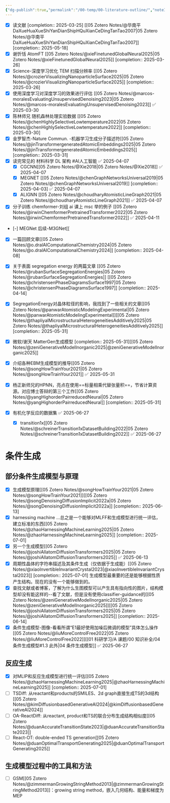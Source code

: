 ```yaml
---
{"dg-publish":true,"permalink":"/00-temp/00-literature-outline/","noteIcon":"","created":"2025-03-25T21:43","updated":"2025-07-01T21:29"}
---
```


- [x] 读文献 [completion:: 2025-03-25]  [[05 Zotero Notes/@华南平DaXueHuaXueShiYanDianShipHQuXianCeDingTanTao2007\|05 Zotero Notes/@华南平DaXueHuaXueShiYanDianShipHQuXianCeDingTanTao2007]]  [completion:: 2025-05-18]
- [x] 谢忻恬 AtomFT [[05 Zotero Notes/@xieFinetunedGlobalNeural2025\|05 Zotero Notes/@xieFinetunedGlobalNeural2025]]  [completion:: 2025-03-26]
- [x] Science-深度学习优化 TEM 扫描分辨率 [[05 Zotero Notes/@crozierVisualizingNanoparticleSurface2025\|05 Zotero Notes/@crozierVisualizingNanoparticleSurface2025]]  [completion:: 2025-03-26]
- [x] 使用深度学习对深度学习的效果进行评估 [[05 Zotero Notes/@marcos-moralesEvaluatingUnsupervisedDenoising2023\|05 Zotero Notes/@marcos-moralesEvaluatingUnsupervisedDenoising2023]] ✅ 2025-03-30
- [x] 陈林师兄 随机森林处理实验数据 [[05 Zotero Notes/@chenHighlySelectiveLowtemperature2022\|05 Zotero Notes/@chenHighlySelectiveLowtemperature2022]]  [completion:: 2025-03-30]
- [x] 金罗智杰-Nature Commun. -机器学习生成分子描述符[[05 Zotero Notes/@jinTransformergeneratedAtomicEmbeddings2025\|05 Zotero Notes/@jinTransformergeneratedAtomicEmbeddings2025]]  [completion:: 2025-03-31]
- [x] 读完常见的 材料科学 DL 架构 #AI人工智能 ✅ 2025-04-07
    - [x] CGCNN[[05 Zotero Notes/@Xie2018\|05 Zotero Notes/@Xie2018]] ✅ 2025-04-07
    - [x] MEGNET [[05 Zotero Notes/@chenGraphNetworksUniversal2019\|05 Zotero Notes/@chenGraphNetworksUniversal2019]]  [completion:: 2025-04-03] ✅ 2025-04-07
    - [x] ALIGNN [[05 Zotero Notes/@choudharyAtomisticLineGraph2021\|05 Zotero Notes/@choudharyAtomisticLineGraph2021]] ✅ 2025-04-07
- [x] 分子训练 chemformer-刘组 ai 课上 msc 举的例子 [[05 Zotero Notes/@irwinChemformerPretrainedTransformer2022\|05 Zotero Notes/@irwinChemformerPretrainedTransformer2022]] ✅ 2025-04-11
- [-] MEGNet 后续-M3GNet[[
- [x] 一篇回顾文章[[05 Zotero Notes/@o.dralAIComputationalChemistry2024\|05 Zotero Notes/@o.dralAIComputationalChemistry2024]]  [completion:: 2025-04-08]
- [x] 关于表面 segregation energy 的两篇文章 [[05 Zotero Notes/@rubanSurfaceSegregationEnergies\|05 Zotero Notes/@rubanSurfaceSegregationEnergies]] [[05 Zotero Notes/@christensenPhaseDiagramsSurface1997\|05 Zotero Notes/@christensenPhaseDiagramsSurface1997]]  [completion:: 2025-04-14]
- [x] SegregationEnergy对晶体粒径的影响，我找到了一些相关的文章[[05 Zotero Notes/@panwarAtomisticModelingExperimental\|05 Zotero Notes/@panwarAtomisticModelingExperimental]][[05 Zotero Notes/@thapliyalMicrostructuralHeterogeneitiesAdditively2025\|05 Zotero Notes/@thapliyalMicrostructuralHeterogeneitiesAdditively2025]]  [completion:: 2025-05-31]
- [x] 微软/谢天 MatterGen生成模型  [completion:: 2025-05-31][[05 Zotero Notes/@zeniGenerativeModelInorganic2025\|@zeniGenerativeModelInorganic2025]]
- [x] 介绍各种EBM生成模型的推导[[05 Zotero Notes/@songHowTrainYour2021\|05 Zotero Notes/@songHowTrainYour2021]] ✅ 2025-05-31
- [x] 杨正新师兄的HPNN，亮点在使用==标量相乘代替张量积==，节省计算资源。对应博士答辩的第三个工作[[05 Zotero Notes/@yangHighorderPairreducedNeural\|05 Zotero Notes/@yangHighorderPairreducedNeural]]  [completion:: 2025-05-31]

    
- [x] 有机化学反应的数据集 ✅ 2025-06-27
    - [x] transition1x[[05 Zotero Notes/@schreinerTransition1xDatasetBuilding2022\|05 Zotero Notes/@schreinerTransition1xDatasetBuilding2022]] ✅ 2025-06-27
# 条件生成
## 部分条件生成模型与原理
- [x] 生成模型原理[[05 Zotero Notes/@songHowTrainYour2021\|05 Zotero Notes/@songHowTrainYour2021]][[05 Zotero Notes/@songDenoisingDiffusionImplicit2022a\|05 Zotero Notes/@songDenoisingDiffusionImplicit2022a]]  [completion:: 2025-06-13]
- [x] harnessing machine ...总之是一个能够对MLFF和生成模型进行统一评估，建立标准的东西[[05 Zotero Notes/@zhaoHarnessingMachineLearning2025\|05 Zotero Notes/@zhaoHarnessingMachineLearning2025]]  [completion:: 2025-07-01]
- [x] 另一个生成模型[[05 Zotero Notes/@joshiAllatomDiffusionTransformers2025\|05 Zotero Notes/@joshiAllatomDiffusionTransformers2025]] ✅ 2025-06-13
- [x] 周期性晶体的字符串描述及其条件生成（仅依据于生成能）[[05 Zotero Notes/@xiaoInvertibleInvariantCrystal2023\|@xiaoInvertibleInvariantCrystal2023]]  [completion:: 2025-07-01]
生成模型最重要的还是能够根据性质产生结构。现在的没有一个能够做到的。
- [x] 查找文献或者博客，了解为什么生图模型可以产生具有指向性的图片，结构模型却没有能这样的--看了文献，但是没有使用classifier-guidance的[[05 Zotero Notes/@zeniGenerativeModelInorganic2025\|05 Zotero Notes/@zeniGenerativeModelInorganic2025]][[05 Zotero Notes/@joshiAllatomDiffusionTransformers2025\|05 Zotero Notes/@joshiAllatomDiffusionTransformers2025]]  [completion:: 2025-06-14]
- [x] 条件生成模型-图像-看看所谓“E1最好使用加噪后微调的模型”具体怎么操作[[05 Zotero Notes/@liuMoreControlFree2022\|05 Zotero Notes/@liuMoreControlFree2022]][[01 科研学习/A 课题/00 知识补全/04 条件生成模型#1.3 此外\|04 条件生成模型]] ✅ 2025-06-27
## 反应生成
- [x] 对MLIP和反应生成模型进行统一评估[[05 Zotero Notes/@zhaoHarnessingMachineLearning2025\|@zhaoHarnessingMachineLearning2025]]  [completion:: 2025-07-01]
- [ ] TSDiff: 从reactant和products的SMILES、2d graph直接生成TS的3d结构[[05 Zotero Notes/@kimDiffusionbasedGenerativeAI2024\|@kimDiffusionbasedGenerativeAI2024]]
- [ ] OA-ReactDiff: 从reactant, product和TS的联合分布生成结构相似度[[05 Zotero Notes/@duanAccurateTransitionState2023\|@duanAccurateTransitionState2023]]
- [ ] React-OT: double-ended TS generation[[05 Zotero Notes/@duanOptimalTransportGenerating2025\|@duanOptimalTransportGenerating2025]]
## 生成模型过程中的工具和方法
- [ ] GSM[[05 Zotero Notes/@zimmermanGrowingStringMethod2013\|@zimmermanGrowingStringMethod2013]]：growing string method，嵌入几何结构、能量和梯度为MEP